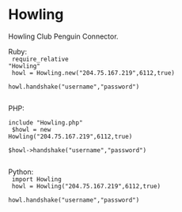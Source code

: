 # Howling
Howling Club Penguin Connector.<P>
Ruby:<br>
<code>
require_relative "Howling"<br>
howl = Howling.new("204.75.167.219",6112,true)<br>
howl.handshake("username","password")<br>
</code><p>
PHP:<br>
<code>
include "Howling.php"<br>
$howl = new Howling("204.75.167.219",6112,true)<br>
$howl->handshake("username","password")<br>
</code><p>
Python:<br>
<code>
import Howling<br>
howl = Howling("204.75.167.219",6112,true)<br>
howl.handshake("username","password")<br>
</code>
